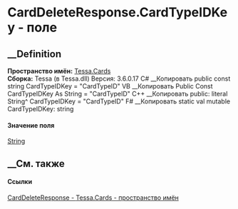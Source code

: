 # CardDeleteResponse.CardTypeIDKey - поле
##  __Definition
 **Пространство имён:** [Tessa.Cards](N_Tessa_Cards.htm)  
 **Сборка:** Tessa (в Tessa.dll) Версия: 3.6.0.17
C# __Копировать
     public const string CardTypeIDKey = "CardTypeID"
VB __Копировать
     Public Const CardTypeIDKey As String = "CardTypeID"
C++ __Копировать
     public:
    literal String^ CardTypeIDKey = "CardTypeID"
F# __Копировать
     static val mutable CardTypeIDKey: string
#### Значение поля
[String](https://learn.microsoft.com/dotnet/api/system.string)
##  __См. также
#### Ссылки
[CardDeleteResponse - ](T_Tessa_Cards_CardDeleteResponse.htm)
[Tessa.Cards - пространство имён](N_Tessa_Cards.htm)
